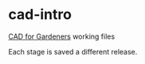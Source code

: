 # cad-intro

[CAD for Gardeners](https://natureworks.org.uk/classes/cad-intro) working files

Each stage is saved a different release.

